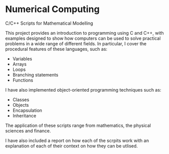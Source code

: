 # Numerical Computing
C/C++ Scripts for Mathematical Modelling

This project provides an introduction to programming using C and C++, with examples designed to show how computers can be used to solve practical problems in a wide range of different fields.
In particular, I cover the procedural features of these languages, such as:
- Variables
- Arrays
- Loops
- Branching statements 
- Functions

I have also implemented object-oriented programming techniques such as:
- Classes
- Objects
- Encapsulation
- Inheritance

The application of these scripts range from mathematics, the physical sciences and finance.

I have also included a report on how each of the scrpits work with an explanation of each of their context on how they can be utlised.
